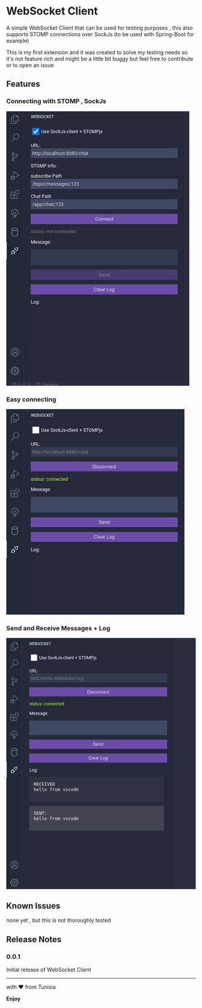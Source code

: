 # WebSocket Client

A simple WebSocket Client that can be used for testing purposes , this also supports STOMP connections over SockJs (to be used with Spring-Boot for example)

This is my first extension and it was created to solve my testing needs so it's not feature rich and might be a little bit buggy but feel free to contribute or to open an issue

## Features

### Connecting with STOMP , SockJs

![feature X](images/img1.png)

### Easy connecting

![feature X](images/img2.png)

### Send and Receive Messages + Log

![feature X](images/img4.png)

## Known Issues

none yet , but this is not thoroughly tested

## Release Notes

### 0.0.1

Initial release of WebSocket Client

---

with ♥ from Tunisia

**Enjoy**
